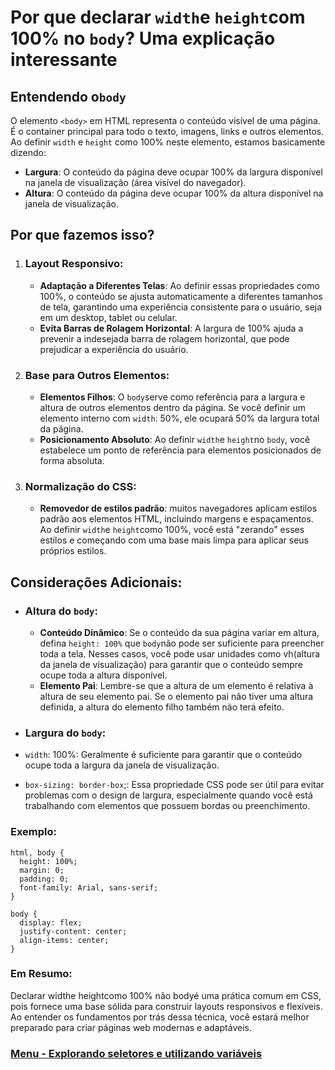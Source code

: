 # Por que declarar `width`e `height`com 100% no `body`? Uma explicação interessante

## Entendendo o`body`

O elemento `<body>` em HTML representa o conteúdo visível de uma página. É o container principal para todo o texto, imagens, links e outros elementos. Ao definir `width` e `height` como 100% neste elemento, estamos basicamente dizendo:

- **Largura**: O conteúdo da página deve ocupar 100% da largura disponível na janela de visualização (área visível do navegador).
- **Altura**: O conteúdo da página deve ocupar 100% da altura disponível na janela de visualização.

## Por que fazemos isso?

1. ### Layout Responsivo:

    - **Adaptação a Diferentes Telas**: Ao definir essas propriedades como 100%, o conteúdo se ajusta automaticamente a diferentes tamanhos de tela, garantindo uma experiência consistente para o usuário, seja em um desktop, tablet ou celular.
    - **Evita Barras de Rolagem Horizontal**: A largura de 100% ajuda a prevenir a indesejada barra de rolagem horizontal, que pode prejudicar a experiência do usuário.

2. ### Base para Outros Elementos:

    - **Elementos Filhos**: O `body`serve como referência para a largura e altura de outros elementos dentro da página. Se você definir um elemento interno com `width`: 50%, ele ocupará 50% da largura total da página.
    - **Posicionamento Absoluto**: Ao definir `width`e `height`no `body`, você estabelece um ponto de referência para elementos posicionados de forma absoluta.

3. ### Normalização do CSS:

    - **Removedor de estilos padrão**: muitos navegadores aplicam estilos padrão aos elementos HTML, incluindo margens e espaçamentos. Ao definir `width`e `height`como 100%, você está "zerando" esses estilos e começando com uma base mais limpa para aplicar seus próprios estilos.

## Considerações Adicionais:

- ### Altura do `body`:

    - **Conteúdo Dinâmico**: Se o conteúdo da sua página variar em altura, defina `height: 100%` que `body`não pode ser suficiente para preencher toda a tela. Nesses casos, você pode usar unidades como vh(altura da janela de visualização) para garantir que o conteúdo sempre ocupe toda a altura disponível.
    - **Elemento Pai**: Lembre-se que a altura de um elemento é relativa à altura de seu elemento pai. Se o elemento pai não tiver uma altura definida, a altura do elemento filho também não terá efeito.

- ### Largura do `body`:

- `width`: 100%: Geralmente é suficiente para garantir que o conteúdo ocupe toda a largura da janela de visualização.
- `box-sizing: border-box`;: Essa propriedade CSS pode ser útil para evitar problemas com o design de largura, especialmente quando você está trabalhando com elementos que possuem bordas ou preenchimento.

### Exemplo:

```
html, body {
  height: 100%;
  margin: 0;
  padding: 0;
  font-family: Arial, sans-serif;
}

body {
  display: flex;
  justify-content: center;
  align-items: center;
}
```

### Em Resumo:

Declarar widthe heightcomo 100% não bodyé uma prática comum em CSS, pois fornece uma base sólida para construir layouts responsivos e flexíveis. Ao entender os fundamentos por trás dessa técnica, você estará melhor preparado para criar páginas web modernas e adaptáveis.

### [Menu - Explorando seletores e utilizando variáveis](../menu.md)